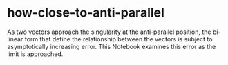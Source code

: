 # how-close-to-anti-parallel

As two vectors approach the singularity at the anti-parallel position, the bi-linear form that define the relationship between the vectors is subject to asymptotically increasing error.  This Notebook examines this error as the limit is approached.
